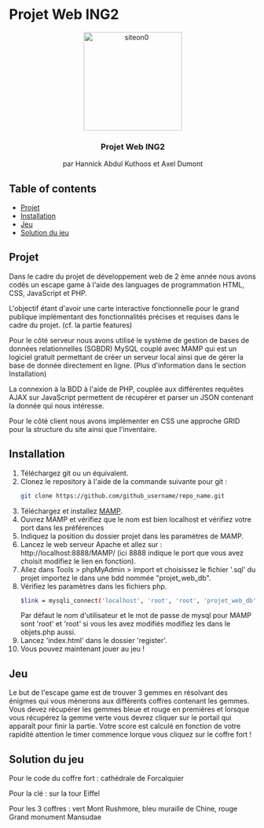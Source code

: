 # Projet Web ING2 



<p align="center">
  <a href="https://ibb.co/Px2FmVB">
    <img src="https://i.ibb.co/SNk5sZq/siteon0.jpg" alt="siteon0" width = 200 height = 200 border="0">
  </a>

  <h3 align="center">Projet Web ING2</h3>

  <p align="center">
    par Hannick Abdul Kuthoos et Axel Dumont
    <br>
  </p>
</p>


## Table of contents

- [Projet](#projet)
- [Installation](#installation)
- [Jeu](#jeu)
- [Solution du jeu](#solution-du-jeu)

## Projet

Dans le cadre du projet de développement web de 2 ème année nous avons codés un escape game à l'aide des languages de programmation HTML, CSS, JavaScript et PHP.

L'objectif étant d'avoir une carte interactive fonctionnelle pour le grand publique implémentant des fonctionnalités précises et requises dans le cadre du projet. (cf. la partie features) 

Pour le côté serveur nous avons utilisé le système de gestion de bases de données relationnelles (SGBDR) MySQL couplé avec MAMP qui est un logiciel gratuit permettant de créer un serveur local ainsi que de gérer la base de donnée directement en ligne. (Plus d'information dans le section Installation)

La connexion à la BDD à l'aide de PHP, couplée aux différentes requêtes AJAX sur JavaScript permettent de récupérer et parser un JSON contenant la donnée qui nous intéresse.

Pour le côté client nous avons implémenter en CSS une approche GRID pour la structure du site ainsi que l'inventaire.

## Installation


1. Téléchargez git ou un équivalent.
2. Clonez le repository à l'aide de la commande suivante pour git :
   ```sh
   git clone https://github.com/github_username/repo_name.git
   ```
3. Téléchargez et installez [MAMP](https://www.mamp.info/en/downloads/).
4. Ouvrez MAMP et vérifiez que le nom est bien localhost et vérifiez votre port dans les préférences
5. Indiquez la position du dossier projet dans les paramètres de MAMP.
6. Lancez le web serveur Apache et allez sur : http://localhost:8888/MAMP/ (ici 8888 indique le port que vous avez choisit modifiez le lien en fonction).
7. Allez dans Tools > phpMyAdmin > import et choisissez le fichier '.sql' du projet importez le dans une bdd nommée "projet_web_db".
8. Vérifiez les paramètres dans les fichiers php.
    ```sh
   $link = mysqli_connect('localhost', 'root', 'root', 'projet_web_db');
   ```
    Par défaut le nom d'utilisateur et le mot de passe de mysql pour MAMP sont 'root' et 'root' si vous les avez modifiés modifiez les dans le objets.php aussi. 
9. Lancez 'index.html' dans le dossier 'register'.
10. Vous pouvez maintenant jouer au jeu !

## Jeu

Le but de l'escape game est de trouver 3 gemmes en résolvant des énigmes qui vous mènerons aux différents coffres contenant les gemmes. Vous devez récupérer les gemmes bleue et rouge en premières et lorsque vous récupérez la gemme verte vous devrez cliquer sur le portail qui apparaît pour finir la partie. Votre score est calculé en fonction de votre rapidité attention le timer commence lorque vous cliquez sur le coffre fort !

## Solution du jeu

Pour le code du coffre fort : cathédrale de Forcalquier

Pour la clé : sur la tour Eiffel

Pour les 3 coffres : vert Mont Rushmore, bleu muraille de Chine, rouge Grand monument Mansudae

